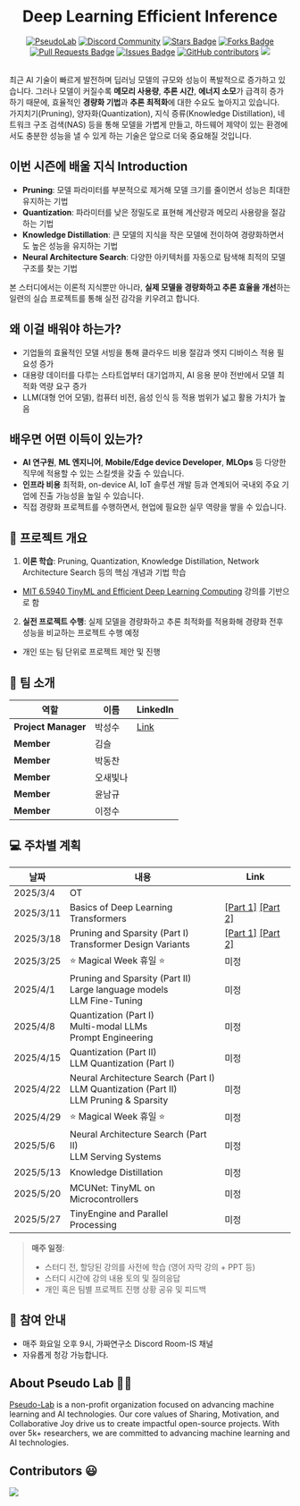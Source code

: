 
<h1 align="center"> Deep Learning Efficient Inference</h1>

<div align="center">
<a href="https://pseudo-lab.com"><img src="https://img.shields.io/badge/PseudoLab-S10-3776AB" alt="PseudoLab"/></a>
<a href="https://discord.gg/EPurkHVtp2"><img src="https://img.shields.io/badge/Discord-BF40BF" alt="Discord Community"/></a>
<a href="https://github.com/Pseudo-Lab/EfficientML/stargazers"><img src="https://img.shields.io/github/stars/Pseudo-Lab/EfficientML" alt="Stars Badge"/></a>
<a href="https://github.com/Pseudo-Lab/EfficientML/network/members"><img src="https://img.shields.io/github/forks/Pseudo-Lab/EfficientML" alt="Forks Badge"/></a>
<a href="https://github.com/Pseudo-Lab/EfficientML/pulls"><img src="https://img.shields.io/github/issues-pr/Pseudo-Lab/EfficientML" alt="Pull Requests Badge"/></a>
<a href="https://github.com/Pseudo-Lab/EfficientML/issues"><img src="https://img.shields.io/github/issues/Pseudo-Lab/EfficientML" alt="Issues Badge"/></a>
<a href="https://github.com/Pseudo-Lab/EfficientML/graphs/contributors"><img alt="GitHub contributors" src="https://img.shields.io/github/contributors/Pseudo-Lab/EfficientML?color=2b9348"></a>
<a href="https://hits.seeyoufarm.com"><img src="https://hits.seeyoufarm.com/api/count/incr/badge.svg?url=https%3A%2F%2Fgithub.com%2Fpseudo-lab%2FEfficientML&count_bg=%2379C83D&title_bg=%23555555&icon=&icon_color=%23E7E7E7&title=hits&edge_flat=false"/></a>
</div>
<br>

<!-- sheilds: https://shields.io/ -->
<!-- hits badge: https://hits.seeyoufarm.com/ -->


최근 AI 기술이 빠르게 발전하며 딥러닝 모델의 규모와 성능이 폭발적으로 증가하고 있습니다. 그러나 모델이 커질수록 **메모리 사용량**, **추론 시간**, **에너지 소모**가 급격히 증가하기 때문에, 효율적인 **경량화 기법**과 **추론 최적화**에 대한 수요도 높아지고 있습니다.  
가지치기(Pruning), 양자화(Quantization), 지식 증류(Knowledge Distillation), 네트워크 구조 검색(NAS) 등을 통해 모델을 가볍게 만들고, 하드웨어 제약이 있는 환경에서도 충분한 성능을 낼 수 있게 하는 기술은 앞으로 더욱 중요해질 것입니다.


## 이번 시즌에 배울 지식 Introduction
- **Pruning**: 모델 파라미터를 부분적으로 제거해 모델 크기를 줄이면서 성능은 최대한 유지하는 기법  
- **Quantization**: 파라미터를 낮은 정밀도로 표현해 계산량과 메모리 사용량을 절감하는 기법  
- **Knowledge Distillation**: 큰 모델의 지식을 작은 모델에 전이하여 경량화하면서도 높은 성능을 유지하는 기법  
- **Neural Architecture Search**: 다양한 아키텍처를 자동으로 탐색해 최적의 모델 구조를 찾는 기법

본 스터디에서는 이론적 지식뿐만 아니라, **실제 모델을 경량화하고 추론 효율을 개선**하는 일련의 실습 프로젝트를 통해 실전 감각을 키우려고 합니다.


## 왜 이걸 배워야 하는가?
- 기업들의 효율적인 모델 서빙을 통해 클라우드 비용 절감과 엣지 디바이스 적용 필요성 증가
- 대용량 데이터를 다루는 스타트업부터 대기업까지, AI 응용 분야 전반에서 모델 최적화 역량 요구 증가
- LLM(대형 언어 모델), 컴퓨터 비전, 음성 인식 등 적용 범위가 넓고 활용 가치가 높음


## 배우면 어떤 이득이 있는가?
- **AI 연구원**, **ML 엔지니어**, **Mobile/Edge device Developer**, **MLOps** 등 다양한 직무에 적용할 수 있는 스킬셋을 갖출 수 있습니다.  
- **인프라 비용** 최적화, on-device AI, IoT 솔루션 개발 등과 연계되어 국내외 주요 기업에 진출 가능성을 높일 수 있습니다.  
- 직접 경량화 프로젝트를 수행하면서, 현업에 필요한 실무 역량을 쌓을 수 있습니다.


## 🌟 프로젝트 개요
1. **이론 학습**: Pruning, Quantization, Knowledge Distillation, Network Architecture Search 등의 핵심 개념과 기법 학습  
- [MIT 6.5940 TinyML and Efficient Deep Learning Computing](https://hanlab.mit.edu/courses/2024-fall-65940) 강의를 기반으로 함
2. **실전 프로젝트 수행**: 실제 모델을 경량화하고 추론 최적화를 적용화해 경량화 전후 성능을 비교하는 프로젝트 수행 예정  
- 개인 또는 팀 단위로 프로젝트 제안 및 진행


## 🧑 팀 소개

| 역할          | 이름 | LinkedIn |
|---------------|------|-----------------------------------------------------------------------|
| **Project Manager** | 박성수 | [Link](https://www.linkedin.com/in/seongsu-park/)           |
| **Member** | 김슬 | |
| **Member** | 박동찬 | |
| **Member** | 오새빛나 | |
| **Member** | 윤남규 | |
| **Member** | 이정수 | |




## 💻 주차별 계획

| 날짜 | 내용 | Link | 
| -------- | -------- | ---- |
| 2025/3/4 | OT       |      |
| 2025/3/11 |  Basics of Deep Learning <br> Transformers | [[Part 1]](https://github.com/Pseudo-Lab/EfficientML/discussions/3) [[Part 2]](https://github.com/Pseudo-Lab/EfficientML/discussions/5) | 
| 2025/3/18 |  Pruning and Sparsity (Part I) <br> Transformer Design Variants | [[Part 1]](https://github.com/Pseudo-Lab/EfficientML/discussions/6) [[Part 2]](https://github.com/Pseudo-Lab/EfficientML/discussions/7) | 
| 2025/3/25 |  ⭐ Magical Week 휴일 ⭐ | 미정 | 
| 2025/4/1 |  Pruning and Sparsity (Part II) <br> Large language models <br> LLM Fine-Tuning | 미정 | 
| 2025/4/8 |  Quantization (Part I) <br> Multi-modal LLMs <br> Prompt Engineering | 미정 | 
| 2025/4/15 |  Quantization (Part II) <br> LLM Quantization (Part I) | 미정 | 
| 2025/4/22 |  Neural Architecture Search (Part I) <br> LLM Quantization (Part II) <br> LLM Pruning & Sparsity | 미정 | 
| 2025/4/29 |  ⭐ Magical Week 휴일 ⭐ | 미정 | 
| 2025/5/6 |  Neural Architecture Search (Part II) <br> LLM Serving Systems | 미정 | 
| 2025/5/13 |  Knowledge Distillation | 미정 | 
| 2025/5/20 |  MCUNet: TinyML on Microcontrollers | 미정 | 
| 2025/5/27 |  TinyEngine and Parallel Processing | 미정 | 

> **매주 일정**:  
> - 스터디 전, 할당된 강의를 사전에 학습 (영어 자막 강의 + PPT 등)  
> - 스터디 시간에 강의 내용 토의 및 질의응답  
> - 개인 혹은 팀별 프로젝트 진행 상황 공유 및 피드백


<!-- ## 💡 학습 자원 (Learning Resources)
**우리가 만든 지식 허브**  
- [AI Playbook](https://github.com/your-org/ai-playbook): 150+ 페이지의 실전 가이드
- [MLOps Pipeline Template](https://github.com/your-org/mlops-template): 재사용 가능한 인프라 코드
- [Failure Journal](https://your-org.github.io/failure-journal): 50+개의 실패 사례 분석 [31][34] -->


## 🌱 참여 안내

<!-- ### 지원 시 유의사항
- **3/2에 러너 발표 예정이므로, 해당 날짜에 이메일(스팸 게시판 포함)과 Discord를 꼭 확인해 카톡방에 입장해, 3/4의 첫 모임에 지장이 가지 않도록 해야 함** -->

- 매주 화요일 오후 9시, 가짜연구소 Discord Room-IS 채널
- 자유롭게 청강 가능합니다.
<!-- - 일부 주간은 오프라인(강남) 모임 예정, 화요일 저녁
- 첫 모임(3/4)은 오프라인 진행, 오후 7시 예정

 ### ✔️ 참여 조건
- **3개월** 동안 꾸준히 참여할 수 있는 **의지**  
- **주 4시간** 정도의 학습 및 실습 시간 확보해야 함
- 딥러닝 기본 이론 지식 (CNN, Transformer 등) 보유, **PyTorch 기초 사용** 가능  
- 영어 자막 강의를 수강하고, 영어 PPT를 이해할 수 있어야 함  

### 지원서 작성 시 추가로 작성하면 좋을 것
- 이번에 다룰 4개의 경량화 기술 중 가장 관심있는 기술

<!-- **누구나 청강을 통해 모임을 참여하실 수 있습니다.**  
1. 특별한 신청 없이 정기 모임 시간에 맞추어 디스코드 #Room-?? 채널로 입장
2. Magical Week 중 행사에 참가
3. Pseudo Lab 행사에서 만나기 -->

<!-- ## Acknowledgement 🙏

OOO is developed as part of Pseudo-Lab's Open Research Initiative. Special thanks to our contributors and the open source community for their valuable insights and contributions. -->

## About Pseudo Lab 👋🏼</h2>

[Pseudo-Lab](https://pseudo-lab.com/) is a non-profit organization focused on advancing machine learning and AI technologies. Our core values of Sharing, Motivation, and Collaborative Joy drive us to create impactful open-source projects. With over 5k+ researchers, we are committed to advancing machine learning and AI technologies.

<h2>Contributors 😃</h2>
<a href="https://github.com/Pseudo-Lab/EfficientML/graphs/contributors">
  <img src="https://contrib.rocks/image?repo=Pseudo-Lab/EfficientML" />
</a>
<br><br>

<!-- <h2>License 🗞</h2>

This project is licensed under the [MIT License](https://opensource.org/licenses/MIT). -->
